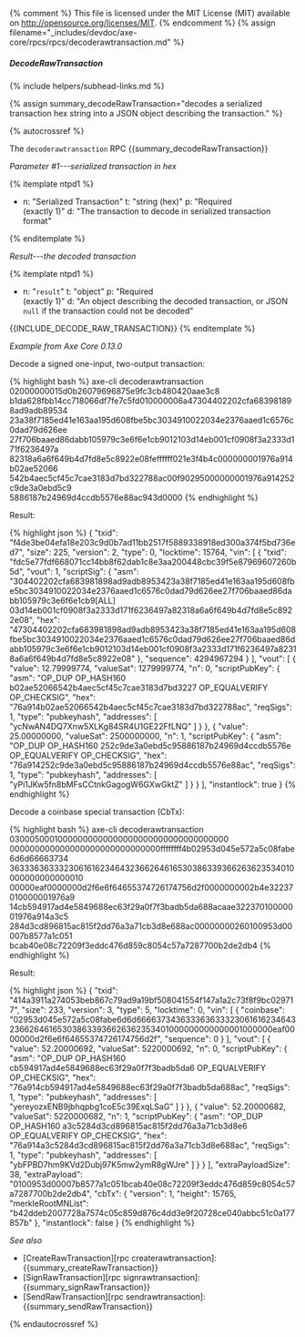 {% comment %}
This file is licensed under the MIT License (MIT) available on
http://opensource.org/licenses/MIT.
{% endcomment %}
{% assign filename="_includes/devdoc/axe-core/rpcs/rpcs/decoderawtransaction.md" %}

##### DecodeRawTransaction
{% include helpers/subhead-links.md %}

{% assign summary_decodeRawTransaction="decodes a serialized transaction hex string into a JSON object describing the transaction." %}

{% autocrossref %}

The `decoderawtransaction` RPC {{summary_decodeRawTransaction}}

*Parameter #1---serialized transaction in hex*

{% itemplate ntpd1 %}
- n: "Serialized Transaction"
  t: "string (hex)"
  p: "Required<br>(exactly 1)"
  d: "The transaction to decode in serialized transaction format"

{% enditemplate %}

*Result---the decoded transaction*

{% itemplate ntpd1 %}
- n: "`result`"
  t: "object"
  p: "Required<br>(exactly 1)"
  d: "An object describing the decoded transaction, or JSON `null` if the transaction could not be decoded"

{{INCLUDE_DECODE_RAW_TRANSACTION}}
{% enditemplate %}

*Example from Axe Core 0.13.0*

Decode a signed one-input, two-output transaction:

{% highlight bash %}
axe-cli decoderawtransaction 02000000015d0b26079696875e9fc3cb480420aae3c8\
b1da628fbb14cc718066df7fe7c5fd010000006a47304402202cfa683981898ad9adb89534\
23a38f7185ed41e163aa195d608fbe5bc3034910022034e2376aaed1c6576c0dad79d626ee\
27f706baaed86dabb105979c3e6f6e1cb9012103d14eb001cf0908f3a2333d171f6236497a\
82318a6a6f649b4d7fd8e5c8922e08feffffff021e3f4b4c000000001976a914b02ae52066\
542b4aec5cf45c7cae3183d7bd322788ac00f90295000000001976a914252c9de3a0ebd5c9\
5886187b24969d4ccdb5576e88ac943d0000
{% endhighlight %}

Result:

{% highlight json %}
{
  "txid": "f4de3be04efa18e203c9d0b7ad11bb2517f5889338918ed300a374f5bd736ed7",
  "size": 225,
  "version": 2,
  "type": 0,
  "locktime": 15764,
  "vin": [
    {
      "txid": "fdc5e77fdf668071cc14bb8f62dab1c8e3aa200448cbc39f5e87969607260b5d",
      "vout": 1,
      "scriptSig": {
        "asm": "304402202cfa683981898ad9adb8953423a38f7185ed41e163aa195d608fbe5bc3034910022034e2376aaed1c6576c0dad79d626ee27f706baaed86dabb105979c3e6f6e1cb9[ALL] 03d14eb001cf0908f3a2333d171f6236497a82318a6a6f649b4d7fd8e5c8922e08",
        "hex": "47304402202cfa683981898ad9adb8953423a38f7185ed41e163aa195d608fbe5bc3034910022034e2376aaed1c6576c0dad79d626ee27f706baaed86dabb105979c3e6f6e1cb9012103d14eb001cf0908f3a2333d171f6236497a82318a6a6f649b4d7fd8e5c8922e08"
      },
      "sequence": 4294967294
    }
  ],
  "vout": [
    {
      "value": 12.79999774,
      "valueSat": 1279999774,
      "n": 0,
      "scriptPubKey": {
        "asm": "OP_DUP OP_HASH160 b02ae52066542b4aec5cf45c7cae3183d7bd3227 OP_EQUALVERIFY OP_CHECKSIG",
        "hex": "76a914b02ae52066542b4aec5cf45c7cae3183d7bd322788ac",
        "reqSigs": 1,
        "type": "pubkeyhash",
        "addresses": [
          "ycNwAN4DQ7Xnw5XLKg84SR4U1GE22FfLNQ"
        ]
      }
    },
    {
      "value": 25.00000000,
      "valueSat": 2500000000,
      "n": 1,
      "scriptPubKey": {
        "asm": "OP_DUP OP_HASH160 252c9de3a0ebd5c95886187b24969d4ccdb5576e OP_EQUALVERIFY OP_CHECKSIG",
        "hex": "76a914252c9de3a0ebd5c95886187b24969d4ccdb5576e88ac",
        "reqSigs": 1,
        "type": "pubkeyhash",
        "addresses": [
          "yPi1JKw5fn8bMFsCCtnkGagogW6GXwGktZ"
        ]
      }
    }
  ],
  "instantlock": true
}
{% endhighlight %}

Decode a coinbase special transaction (CbTx):

{% highlight bash %}
axe-cli decoderawtransaction 03000500010000000000000000000000000000000000\
000000000000000000000000000000ffffffff4b02953d045e572a5c08fabe6d6d66663734\
36333636333230616162346432366264616530386339366263623534010000000000000010\
00000eaf0000000d2f6e6f64655374726174756d2f0000000002b4e32237010000001976a9\
14cb594917ad4e5849688ec63f29a0f7f3badb5da688acaae32237010000001976a914a3c5\
284d3cd896815ac815f2dd76a3a71cb3d8e688ac00000000260100953d00007b8577a1c051\
bcab40e08c72209f3eddc476d859c8054c57a7287700b2de2db4
{% endhighlight %}

Result:

{% highlight json %}
{
  "txid": "414a3911a274053beb867c79ad9a19bf508041554f147a1a2c73f8f9bc029717",
  "size": 233,
  "version": 3,
  "type": 5,
  "locktime": 0,
  "vin": [
    {
      "coinbase": "02953d045e572a5c08fabe6d6d666637343633363633323061616234643236626461653038633936626362353401000000000000001000000eaf0000000d2f6e6f64655374726174756d2f",
      "sequence": 0
    }
  ],
  "vout": [
    {
      "value": 52.20000692,
      "valueSat": 5220000692,
      "n": 0,
      "scriptPubKey": {
        "asm": "OP_DUP OP_HASH160 cb594917ad4e5849688ec63f29a0f7f3badb5da6 OP_EQUALVERIFY OP_CHECKSIG",
        "hex": "76a914cb594917ad4e5849688ec63f29a0f7f3badb5da688ac",
        "reqSigs": 1,
        "type": "pubkeyhash",
        "addresses": [
          "yereyozxENB9jbhqpbg1coE5c39ExqLSaG"
        ]
      }
    },
    {
      "value": 52.20000682,
      "valueSat": 5220000682,
      "n": 1,
      "scriptPubKey": {
        "asm": "OP_DUP OP_HASH160 a3c5284d3cd896815ac815f2dd76a3a71cb3d8e6 OP_EQUALVERIFY OP_CHECKSIG",
        "hex": "76a914a3c5284d3cd896815ac815f2dd76a3a71cb3d8e688ac",
        "reqSigs": 1,
        "type": "pubkeyhash",
        "addresses": [
          "ybFPBD7hm9KVd2Dubj97K5mw2ymR8gWJre"
        ]
      }
    }
  ],
  "extraPayloadSize": 38,
  "extraPayload": "0100953d00007b8577a1c051bcab40e08c72209f3eddc476d859c8054c57a7287700b2de2db4",
  "cbTx": {
    "version": 1,
    "height": 15765,
    "merkleRootMNList": "b42ddeb2007728a7574c05c859d876c4dd3e9f20728ce040abbc51c0a177857b"
  },
  "instantlock": false
}
{% endhighlight %}

*See also*

* [CreateRawTransaction][rpc createrawtransaction]: {{summary_createRawTransaction}}
* [SignRawTransaction][rpc signrawtransaction]: {{summary_signRawTransaction}}
* [SendRawTransaction][rpc sendrawtransaction]: {{summary_sendRawTransaction}}

{% endautocrossref %}

